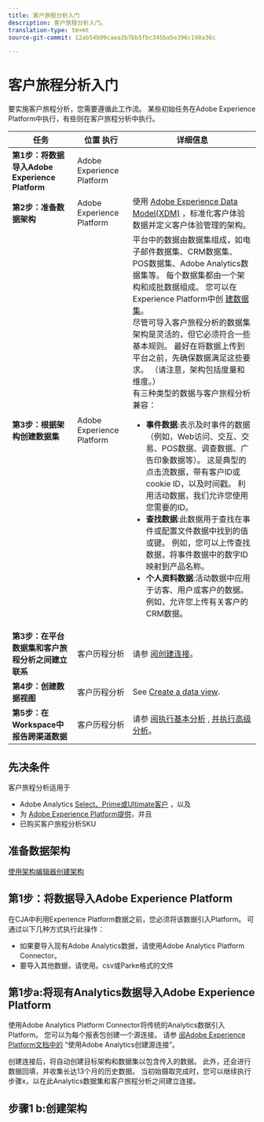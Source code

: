 ```yaml
---
title: 客户旅程分析入门
description: 客户旅程分析入门。
translation-type: tm+mt
source-git-commit: 12ab54b09caea3b7bb5fbc345ba5e396c198a36c

---
```



# 客户旅程分析入门

要实施客户旅程分析，您需要遵循此工作流。 某些初始任务在Adobe Experience Platform中执行，有些则在客户旅程分析中执行。

| 任务 | 位置 执行 | 详细信息 |
|---|---|---|
| **第1步：将数据导入Adobe Experience Platform** | Adobe Experience Platform |  |
| **第2步：准备数据架构** | Adobe Experience Platform | 使用 [Adobe Experience Data Model(XDM)](https://www.adobe.io/apis/experienceplatform/home/xdm.html) ，标准化客户体验数据并定义客户体验管理的架构。 |
| **第3步：根据架构创建数据集** | Adobe Experience Platform | 平台中的数据由数据集组成，如电子邮件数据集、CRM数据集、POS数据集、Adobe Analytics数据集等。 每个数据集都由一个架构和成批数据组成。 您可以在Experience Platform中创 [建数据集](https://www.adobe.io/apis/experienceplatform/home/tutorials/alltutorials.html#!api-specification/markdown/narrative/tutorials/creating_a_dataset_tutorial/creating_a_dataset_tutorial.md)。<br>尽管可导入客户旅程分析的数据集架构是灵活的，但它必须符合一些基本规则。 最好在将数据上传到平台之前，先确保数据满足这些要求。 （请注意，架构包括度量和维度。）<br>有三种类型的数据与客户旅程分析兼容：<ul><li>**事件数据**:表示及时事件的数据（例如，Web访问、交互、交易、POS数据、调查数据、广告印象数据等）。 这是典型的点击流数据，带有客户ID或cookie ID，以及时间戳。 利用活动数据，我们允许您使用您需要的ID。</li><li>**查找数据**:此数据用于查找在事件或配置文件数据中找到的值或键。 例如，您可以上传查找数据，将事件数据中的数字ID映射到产品名称。</li><li>**个人资料数据**:活动数据中应用于访客、用户或客户的数据。 例如，允许您上传有关客户的CRM数据。</li></ul> |
| **第3步：在平台数据集和客户旅程分析之间建立联系** | 客户历程分析 | 请参 [阅创建连接](/help/connections/create-connection.md)。 |
| **第4步：创建数据视图** | 客户历程分析 | See [Create a data view](/help/data-views/create-dataview.md). |
| **第5步：在Workspace中报告跨渠道数据** | 客户历程分析 | 请参 [阅执行基本分析](/help/projects/perform-basic-analysis.md) , [并执行高级分析](/help/projects/perform-adv-analysis.md)。 |

## 先决条件

客户旅程分析适用于

* Adobe Analytics [Select、Prime或Ultimate客户](https://www.adobe.com/analytics/compare-adobe-analytics-packages.html) ，以及
* 为 [Adobe Experience Platform提供](https://www.adobe.com/experience-platform.html)，并且
* 已购买客户旅程分析SKU

## 准备数据架构

[使用架构编辑器创建架构](https://www.adobe.io/apis/experienceplatform/home/tutorials/alltutorials.html#!api-specification/markdown/narrative/tutorials/schema_editor_tutorial/schema_editor_tutorial.md)

## 第1步：将数据导入Adobe Experience Platform

在CJA中利用Experience Platform数据之前，您必须将该数据引入Platform。 可通过以下几种方式执行此操作：

* 如果要导入现有Adobe Analytics数据，请使用Adobe Analytics Platform Connector。
* 要导入其他数据，请使用。csv或Parke格式的文件


## 第1步a:将现有Analytics数据导入Adobe Experience Platform

使用Adobe Analytics Platform Connector将传统的Analytics数据引入Platform。 您可以为每个报表包创建一个源连接。 请参 [阅Adobe Experience Platform文档中的](https://www.adobe.io/apis/experienceplatform/home/tutorials/alltutorials.html#!api-specification/markdown/narrative/tutorials/sources_tutorial/adobe-analytics-ui-tutorial.md) “使用Adobe Analytics创建源连接”。

创建连接后，将自动创建目标架构和数据集以包含传入的数据。 此外，还会进行数据回填，并收集长达13个月的历史数据。 当初始摄取完成时，您可以继续执行步骤x，以在此Analytics数据集和客户旅程分析之间建立连接。

## 步骤1 b:创建架构




